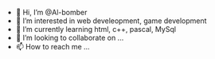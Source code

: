 - 👋 Hi, I’m @Al-bomber
- 👀 I’m interested in web develeopment, game development
- 🌱 I’m currently learning html, c++, pascal, MySql
- 💞️ I’m looking to collaborate on ...
- 📫 How to reach me ...

<!---
Al-bomber/Al-bomber is a ✨ special ✨ repository because its `README.md` (this file) appears on your GitHub profile.
You can click the Preview link to take a look at your changes.
--->
